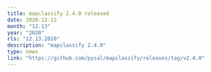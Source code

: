 ```yaml
---
title: mapclassify 2.4.0 released
date: 2020-12-13
month: "12.13"
year: "2020"
rls: "12.13.2020"
description: "mapclassify 2.4.0" 
type: news
link: "https://github.com/pysal/mapclassify/releases/tag/v2.4.0"
---
```

